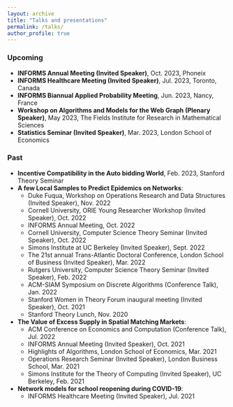 ```yaml
---
layout: archive
title: "Talks and presentations"
permalink: /talks/
author_profile: true
---
```



### Upcoming

- **INFORMS Annual Meeting (Invited Speaker)**, Oct. 2023, Phoneix
- **INFORMS Healthcare Meeting (Invited Speaker)**, Jul. 2023, Toronto, Canada
- **INFORMS Biannual Applied Probability Meeting**, Jun. 2023, Nancy, France
- **Workshop on Algorithms and Models for the Web Graph (Plenary Speaker)**, May 2023, The Fields Institute for Research in Mathematical Sciences
- **Statistics Seminar (Invited Speaker)**, Mar. 2023, London School of Economics

### Past

- **Incentive Compatibility in the Auto bidding World**, Feb. 2023, Stanford Theory Seminar
- **A few Local Samples to Predict Epidemics on Networks**:
  - Duke Fuqua, Workshop on Operations Research and Data Structures (Invited Speaker), Nov. 2022
  - Cornell University, ORIE Young Researcher Workshop (Invited Speaker), Oct. 2022
  - INFORMS Annual Meeting, Oct. 2022
  - Cornell University, Computer Science Theory Seminar (Invited Speaker), Oct. 2022
  - Simons Institute at UC Berkeley (Invited Speaker), Sept. 2022
  - The 21st annual Trans-Atlantic Doctoral Conference, London School of Business (Invited Speaker), Mar. 2022
  - Rutgers University, Computer Science Theory Seminar (Invited Speaker), Feb. 2022
  - ACM-SIAM Symposium on Discrete Algorithms (Conference Talk), Jan. 2022
  - Stanford Women in Theory Forum inaugural meeting (Invited Speaker), Oct. 2021
  - Stanford Theory Lunch, Nov. 2020
- **The Value of Excess Supply in Spatial Matching Markets**:
  - ACM Conference on Economics and Computation (Conference Talk), Jul. 2022
  - INFORMS Annual Meeting (Invited Speaker), Oct. 2021
  - Highlights of Algorithms, London School of Economics, Mar. 2021
  - Operations Research Seminar (Invited Speaker), London Business School, Mar. 2021
  - Simons Institute for the Theory of Computing (Invited Speaker), UC Berkeley, Feb. 2021
- **Network models for school reopening during COVID-19**:
  - INFORMS Healthcare Meeting (Invited Speaker), Jul. 2021
